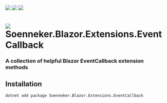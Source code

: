 [![](https://img.shields.io/nuget/v/soenneker.blazor.extensions.eventcallback.svg?style=for-the-badge)](https://www.nuget.org/packages/soenneker.blazor.extensions.eventcallback/)
[![](https://img.shields.io/github/actions/workflow/status/soenneker/soenneker.blazor.extensions.eventcallback/publish-package.yml?style=for-the-badge)](https://github.com/soenneker/soenneker.blazor.extensions.eventcallback/actions/workflows/publish-package.yml)
[![](https://img.shields.io/nuget/dt/soenneker.blazor.extensions.eventcallback.svg?style=for-the-badge)](https://www.nuget.org/packages/soenneker.blazor.extensions.eventcallback/)

# ![](https://user-images.githubusercontent.com/4441470/224455560-91ed3ee7-f510-4041-a8d2-3fc093025112.png) Soenneker.Blazor.Extensions.EventCallback
### A collection of helpful Blazor EventCallback extension methods

## Installation

```
dotnet add package Soenneker.Blazor.Extensions.EventCallback
```
